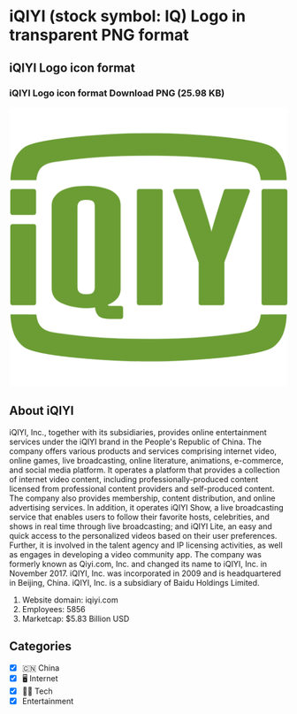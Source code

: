# iQIYI (stock symbol: IQ) Logo in transparent PNG format

## iQIYI Logo icon format

### iQIYI Logo icon format Download PNG (25.98 KB)

![iQIYI Logo icon format Download PNG (25.98 KB)](/img/orig/IQ-04da5372.png)

## About iQIYI

iQIYI, Inc., together with its subsidiaries, provides online entertainment services under the iQIYI brand in the People's Republic of China. The company offers various products and services comprising internet video, online games, live broadcasting, online literature, animations, e-commerce, and social media platform. It operates a platform that provides a collection of internet video content, including professionally-produced content licensed from professional content providers and self-produced content. The company also provides membership, content distribution, and online advertising services. In addition, it operates iQIYI Show, a live broadcasting service that enables users to follow their favorite hosts, celebrities, and shows in real time through live broadcasting; and iQIYI Lite, an easy and quick access to the personalized videos based on their user preferences. Further, it is involved in the talent agency and IP licensing activities, as well as engages in developing a video community app. The company was formerly known as Qiyi.com, Inc. and changed its name to iQIYI, Inc. in November 2017. iQIYI, Inc. was incorporated in 2009 and is headquartered in Beijing, China. iQIYI, Inc. is a subsidiary of Baidu Holdings Limited.

1. Website domain: iqiyi.com
2. Employees: 5856
3. Marketcap: $5.83 Billion USD


## Categories
- [x] 🇨🇳 China
- [x] 🖥️ Internet
- [x] 👩‍💻 Tech
- [x] Entertainment

